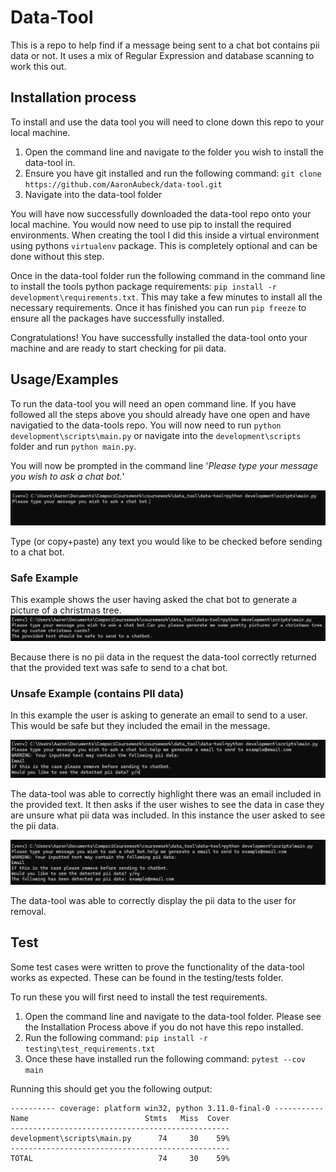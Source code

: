 # Data-Tool
This is a repo to help find if a message being sent to a chat bot contains pii data or not. It uses a mix of Regular Expression and database scanning to work this out.

## Installation process
To install and use the data tool you will need to clone down this repo to your local machine. 
1. Open the command line and navigate to the folder you wish to install the data-tool in.
2. Ensure you have git installed and run the following command: `git clone https://github.com/AaronAubeck/data-tool.git`
3. Navigate into the data-tool folder

You will have now successfully downloaded the data-tool repo onto your local machine. You would now need to use pip to install the required environments. When creating the tool I did this inside a virtual environment using pythons `virtualenv` package. This is completely optional and can be done without this step.

Once in the data-tool folder run the following command in the command line to install the tools python package requirements: `pip install -r development\requirements.txt`. This may take a few minutes to install all the necessary requirements. Once it has finished you can run `pip freeze` to ensure all the packages have successfully installed.

Congratulations! You have successfully installed the data-tool onto your machine and are ready to start checking for pii data.

## Usage/Examples

To run the data-tool you will need an open command line. If you have followed all the steps above you should already have one open and have navigatied to the data-tools repo. You will now need to run `python development\scripts\main.py` or navigate into the `development\scripts` folder and run `python main.py`.

You will now be prompted in the command line '*Please type your message you wish to ask a chat bot.*'

![Command line example of data-tool start up](README_Images/image.png)

Type (or copy+paste) any text you would like to be checked before sending to a chat bot. 

### Safe Example
This example shows the user having asked the chat bot to generate a picture of a christmas tree. 
![Example not including pii data](README_Images\image-1.png)

Because there is no pii data in the request the data-tool correctly returned that the provided text was safe to send to a chat bot.

### Unsafe Example (contains PII data)

In this example the user is asking to generate an email to send to a user. This would be safe but they included the email in the message.

![Example including pii data](README_Images\image-2.png)

The data-tool was able to correctly highlight there was an email included in the provided text. It then asks if the user wishes to see the data in case they are unsure what pii data was included. In this instance the user asked to see the pii data.

![Showing the pii data](README_Images\image-3.png)

The data-tool was able to correctly display the pii data to the user for removal.

## Test

Some test cases were written to prove the functionality of the data-tool works as expected. These can be found in the testing/tests folder.

To run these you will first need to install the test requirements. 

1. Open the command line and navigate to the data-tool folder. Please see the Installation Process above if you do not have this repo installed.
2. Run the following command: `pip install -r testing\test_requirements.txt`
3. Once these have installed run the following command: `pytest --cov main`

Running this should get you the following output:

```
---------- coverage: platform win32, python 3.11.0-final-0 -----------
Name                          Stmts   Miss  Cover
-------------------------------------------------
development\scripts\main.py      74     30    59%
-------------------------------------------------
TOTAL                            74     30    59%
```
